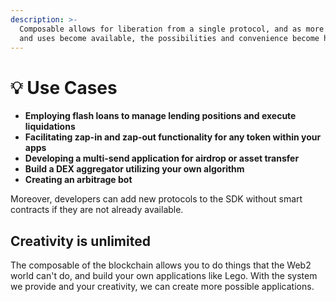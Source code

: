 ```yaml
---
description: >-
  Composable allows for liberation from a single protocol, and as more protocols
  and uses become available, the possibilities and convenience become higher.
---
```


# 💡 Use Cases

* **Employing flash loans to manage lending positions and execute liquidations**
* **Facilitating zap-in and zap-out functionality for any token within your apps**
* **Developing a multi-send application for airdrop or asset transfer**
* **Build a DEX aggregator utilizing your own algorithm**
* **Creating an arbitrage bot**

Moreover, developers can add new protocols to the SDK without smart contracts if they are not already available.

## Creativity is unlimited

The composable of the blockchain allows you to do things that the Web2 world can't do, and build your own applications like Lego. With the system we provide and your creativity, we can create more possible applications.
